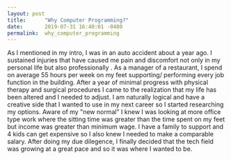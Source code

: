 ```yaml
---
layout: post
title:      "Why Computer Programming?"
date:       2019-07-31 16:40:01 -0400
permalink:  why_computer_programming
---
```



As I mentioned in my intro, I was in an auto accident about a year ago.  I sustained injuries that have caused me pain and discomfort not only in my personal life but also professionally . As a manager of a restaurant, I spend on average 55 hours per week on my feet supporting/ performing every job function in the building.  After a year of minimal progress with physical therapy and surgical procedures I came to the realization that my life has been altered and I needed to adjust.  I am naturally logical and have a creative side that I wanted to use in my next career so I started researching my options.  Aware of my "new normal" I knew I was looking at more office type work where the sitting time was greater than the time spent on my feet but income was greater than minimum wage.  I have a family to support and 4 kids can get expensive so I also knew I needed to make a comparable salary.  After doing my due dilegence, I finally decided that the tech field was growing at a great pace and so it was where I wanted to be.  

